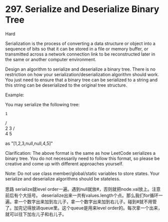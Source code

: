 # 297. Serialize and Deserialize Binary Tree

Hard

Serialization is the process of converting a data structure or object into a sequence of bits so that it can be stored in a file or memory buffer, or transmitted across a network connection link to be reconstructed later in the same or another computer environment.

Design an algorithm to serialize and deserialize a binary tree. There is no restriction on how your serialization/deserialization algorithm should work. You just need to ensure that a binary tree can be serialized to a string and this string can be deserialized to the original tree structure.

Example: 

You may serialize the following tree:

    1
   / \
  2   3
     / \
    4   5

as "[1,2,3,null,null,4,5]"

Clarification: The above format is the same as how LeetCode serializes a binary tree. You do not necessarily need to follow this format, so please be creative and come up with different approaches yourself.

Note: Do not use class member/global/static variables to store states. Your serialize and deserialize algorithms should be stateless.


思路
serialize就level order一遍。遇到null就放#，否则就把node.val放上。注意前后有个大括号。
deserialize出来一共有values.length个点。那么我们for循环一遍。拿一个数字出来加到左儿子，拿一个数字出来加到右儿子。碰到#就不用管了。加完记得放进queue里。这个queue是用来level order的。每次拿一个出来，就可以往下加左儿子和右儿子。

